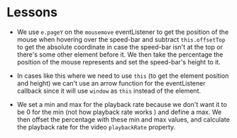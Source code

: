 # Lessons

- We use `e.pageY` on the `mousemove` eventListener to get the position of the mouse when hovering over the speed-bar and subtract `this.offsetTop` to get the absolute coordinate in case the speed-bar isn't at the top or there's some other element before it. We then take the percentage the position of the mouse represents and set the speed-bar's height to it.

- In cases like this where we need to use `this` (to get the element position and height) we can't use an arrow function for the eventListener callback since it will use `window` as `this` instead of the element.

- We set a min and max for the playback rate because we don't want it to be 0 for the min (not how playback rate works ) and define a max. We then offset the percentage with these min and max values, and calculate the playback rate for the video `playbackRate` property.
